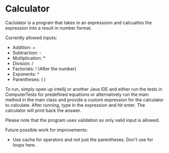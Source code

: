 # Calculator

Caclulator is a program that takes in an expresssion and calcualtes the expression into a result in number format.

Currently allowed inputs:
  - Addition: +
  - Subtraction: -
  - Multiplication: *
  - Division: /
  - Factorials: ! (After the number)
  - Exponents:  ^
  - Parentheses: ( )

To run, simply open up intellij or another Java IDE and either run the tests in ComputerTests for predefined equations or alternaitvely run the main method in the main class and provide a custom expression for the calculator to calculate. After running, type in the expression and hit enter. The calculator will print back the answer.

Please note that the program uses validation so only valid input is allowed.

Future possible work for improvements:
  - Use cache for operators and not just the parentheses. Don't use for loops here.
